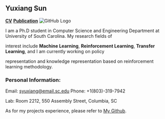 ## Yuxiang Sun

[**CV**]()      [**Publication**]()
 ![GitHub Logo](/Users/cherrysun/Desktop/me.jpeg)

I am a Ph.D student in Computer Science and Engineering Department at University of South Carolina. My research fields of 

interest include **Machine Learning**, **Reinforcement Learning**, **Transfer Learning**, and I am currently working on policy 

representation and knowledge representation based on reinforcement learning methodology.

### Personal Information:
Email: syuxiang@email.sc.edu   Phone: +1(803)-319-7942

Lab: Room 2212, 550 Assembly Street, Columbia, SC

As for my projects experience, please refer to [My Github](https://github.com/SunCherry).

